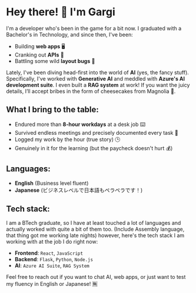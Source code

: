 # Hey there! 👋 I'm Gargi

I'm a developer who's been in the game for a bit now. I graduated with a Bachelor's in Technology, and since then, I've been:

- Building **web apps** 🖥️
- Cranking out **APIs** 🔗
- Battling some wild **layout bugs** 🐞

Lately, I've been diving head-first into the world of **AI** (yes, the fancy stuff). Specifically, I've worked with **Generative AI** and meddled with **Azure's AI development suite**. I even built a **RAG system** at work! If you want the juicy details, I’ll accept bribes in the form of cheesecakes from Magnolia 🍰.

## What I bring to the table:
- Endured more than **8-hour workdays** at a desk job ⌨️
- Survived endless meetings and precisely documented every task 📄
- Logged my work by the hour (true story) 🕒
- Genuinely in it for the learning (but the paycheck doesn't hurt 💰)

## Languages:
- **English** (Business level fluent)
- **Japanese** (ビジネスレベルで日本語もペラペラです！)

## Tech stack:
I am a BTech graduate, so I have at least touched a lot of languages and actually worked with quite a bit of them too. 
(Include Assembly language, that thing got me working late nights)
however, here's the tech stack I am working with at the job I do right now:
- **Frontend**: `React`, `JavaScript`
- **Backend**: `Flask`, `Python`, `Node.js`
- **AI**: `Azure AI Suite`, `RAG System`

Feel free to reach out if you want to chat AI, web apps, or just want to test my fluency in English or Japanese! 🈚
